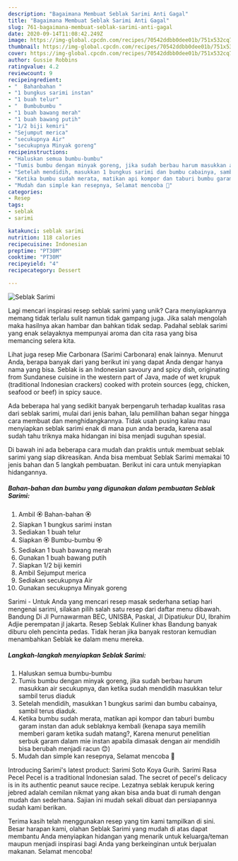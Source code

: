 ```yaml
---
description: "Bagaimana Membuat Seblak Sarimi Anti Gagal"
title: "Bagaimana Membuat Seblak Sarimi Anti Gagal"
slug: 761-bagaimana-membuat-seblak-sarimi-anti-gagal
date: 2020-09-14T11:08:42.249Z
image: https://img-global.cpcdn.com/recipes/70542ddbb0dee01b/751x532cq70/seblak-sarimi-foto-resep-utama.jpg
thumbnail: https://img-global.cpcdn.com/recipes/70542ddbb0dee01b/751x532cq70/seblak-sarimi-foto-resep-utama.jpg
cover: https://img-global.cpcdn.com/recipes/70542ddbb0dee01b/751x532cq70/seblak-sarimi-foto-resep-utama.jpg
author: Gussie Robbins
ratingvalue: 4.2
reviewcount: 9
recipeingredient:
- "  Bahanbahan "
- "1 bungkus sarimi instan"
- "1 buah telur"
- "  Bumbubumbu "
- "1 buah bawang merah"
- "1 buah bawang putih"
- "1/2 biji kemiri"
- "Sejumput merica"
- "secukupnya Air"
- "secukupnya Minyak goreng"
recipeinstructions:
- "Haluskan semua bumbu-bumbu"
- "Tumis bumbu dengan minyak goreng, jika sudah berbau harum masukkan air secukupnya, dan ketika sudah mendidih masukkan telur sambil terus diaduk"
- "Setelah mendidih, masukkan 1 bungkus sarimi dan bumbu cabainya, sambil terus diaduk."
- "Ketika bumbu sudah merata, matikan api kompor dan taburi bumbu garam instan dan aduk seblaknya kembali (kenapa saya memilih memberi garam ketika sudah matang?, Karena menurut penelitian serbuk garam dalam mie instan apabila dimasak dengan air mendidih bisa berubah menjadi racun 😊)"
- "Mudah dan simple kan resepnya, Selamat mencoba 🙂"
categories:
- Resep
tags:
- seblak
- sarimi

katakunci: seblak sarimi 
nutrition: 118 calories
recipecuisine: Indonesian
preptime: "PT30M"
cooktime: "PT30M"
recipeyield: "4"
recipecategory: Dessert

---
```



![Seblak Sarimi](https://img-global.cpcdn.com/recipes/70542ddbb0dee01b/751x532cq70/seblak-sarimi-foto-resep-utama.jpg)

Lagi mencari inspirasi resep seblak sarimi yang unik? Cara menyiapkannya memang tidak terlalu sulit namun tidak gampang juga. Jika salah mengolah maka hasilnya akan hambar dan bahkan tidak sedap. Padahal seblak sarimi yang enak selayaknya mempunyai aroma dan cita rasa yang bisa memancing selera kita.

Lihat juga resep Mie Carbonara (Sarimi Carbonara) enak lainnya. Menurut Anda, berapa banyak dari yang berikut ini yang dapat Anda dengar hanya nama yang bisa. Seblak is an Indonesian savoury and spicy dish, originating from Sundanese cuisine in the western part of Java, made of wet krupuk (traditional Indonesian crackers) cooked with protein sources (egg, chicken, seafood or beef) in spicy sauce.

Ada beberapa hal yang sedikit banyak berpengaruh terhadap kualitas rasa dari seblak sarimi, mulai dari jenis bahan, lalu pemilihan bahan segar hingga cara membuat dan menghidangkannya. Tidak usah pusing kalau mau menyiapkan seblak sarimi enak di mana pun anda berada, karena asal sudah tahu triknya maka hidangan ini bisa menjadi suguhan spesial.


Di bawah ini ada beberapa cara mudah dan praktis untuk membuat seblak sarimi yang siap dikreasikan. Anda bisa membuat Seblak Sarimi memakai 10 jenis bahan dan 5 langkah pembuatan. Berikut ini cara untuk menyiapkan hidangannya.

<!--inarticleads1-->

##### Bahan-bahan dan bumbu yang digunakan dalam pembuatan Seblak Sarimi:

1. Ambil  🏵 Bahan-bahan 🏵
1. Siapkan 1 bungkus sarimi instan
1. Sediakan 1 buah telur
1. Siapkan  🏵 Bumbu-bumbu 🏵
1. Sediakan 1 buah bawang merah
1. Gunakan 1 buah bawang putih
1. Siapkan 1/2 biji kemiri
1. Ambil Sejumput merica
1. Sediakan secukupnya Air
1. Gunakan secukupnya Minyak goreng


Sarimi - Untuk Anda yang mencari resep masak sederhana setiap hari mengenai sarimi, silakan pilih salah satu resep dari daftar menu dibawah. Bandung Di Jl Purnawarman BEC, UNISBA, Paskal, Jl Dipatiukur DU, Ibrahim Adjie perempatan jl jakarta. Resep Seblak Kuliner khas Bandung banyak diburu oleh pencinta pedas. Tidak heran jika banyak restoran kemudian menambahkan Seblak ke dalam menu mereka. 

<!--inarticleads2-->

##### Langkah-langkah menyiapkan Seblak Sarimi:

1. Haluskan semua bumbu-bumbu
1. Tumis bumbu dengan minyak goreng, jika sudah berbau harum masukkan air secukupnya, dan ketika sudah mendidih masukkan telur sambil terus diaduk
1. Setelah mendidih, masukkan 1 bungkus sarimi dan bumbu cabainya, sambil terus diaduk.
1. Ketika bumbu sudah merata, matikan api kompor dan taburi bumbu garam instan dan aduk seblaknya kembali (kenapa saya memilih memberi garam ketika sudah matang?, Karena menurut penelitian serbuk garam dalam mie instan apabila dimasak dengan air mendidih bisa berubah menjadi racun 😊)
1. Mudah dan simple kan resepnya, Selamat mencoba 🙂


Introducing Sarimi&#39;s latest product: Sarimi Soto Koya Gurih. Sarimi Rasa Pecel Pecel is a traditional Indonesian salad. The secret of pecel&#39;s delicacy is in its authentic peanut sauce recipe. Lezatnya seblak kerupuk kering jebred adalah cemilan nikmat yang akan bisa anda buat di rumah dengan mudah dan sederhana. Sajian ini mudah sekali dibuat dan persiapannya sudah kami berikan. 

Terima kasih telah menggunakan resep yang tim kami tampilkan di sini. Besar harapan kami, olahan Seblak Sarimi yang mudah di atas dapat membantu Anda menyiapkan hidangan yang menarik untuk keluarga/teman maupun menjadi inspirasi bagi Anda yang berkeinginan untuk berjualan makanan. Selamat mencoba!

